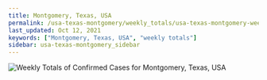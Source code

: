 ```yaml
---
title: Montgomery, Texas, USA
permalink: /usa-texas-montgomery/weekly_totals/usa-texas-montgomery-weekly_totals.html
last_updated: Oct 12, 2021
keywords: ["Montgomery, Texas, USA", "weekly totals"]
sidebar: usa-texas-montgomery_sidebar
---
```


![Weekly Totals of Confirmed Cases for Montgomery, Texas, USA](/covid_tracker/images/graphs/usa-texas-montgomery-weekly_totals_graph.png)
